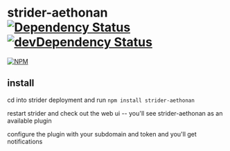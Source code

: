 # strider-aethonan [![Dependency Status][dep-img]][dep-link] [![devDependency Status][dev-dep-img]][dev-dep-link]

[![NPM][npm-badge-img]][npm-badge-link]

## install

cd into strider deployment and run `npm install strider-aethonan`

restart strider and check out the web ui -- you'll see strider-aethonan as an available plugin

configure the plugin with your subdomain and token and you'll get notifications

[dev-dep-img]: https://david-dm.org/longmabot/longma-plugin-aethonan/dev-status.svg
[dev-dep-link]: https://david-dm.org/longmabot/longma-plugin-aethonan#info=devDependencies
[dep-img]: https://david-dm.org/longmabot/longma-plugin-aethonan.svg
[dep-link]: https://david-dm.org/longmabot/longma-plugin-aethonan
[npm-badge-img]: https://nodei.co/npm/strider-aethonan.png?downloads=true&stars=true
[npm-badge-link]: https://nodei.co/npm/strider-aethonan/
